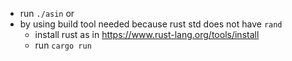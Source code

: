 * run `./asin` or 
* by using build tool needed because rust std does not have `rand`
    - install rust as in https://www.rust-lang.org/tools/install
    - run `cargo run`